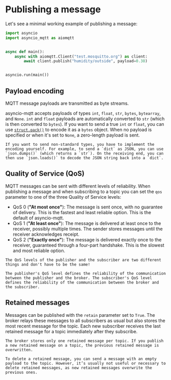 # Publishing a message

Let's see a minimal working example of publishing a message:

```python
import asyncio
import asyncio_mqtt as aiomqtt


async def main():
    async with aiomqtt.Client("test.mosquitto.org") as client:
        await client.publish("humidity/outside", payload=0.38)


asyncio.run(main())
```

## Payload encoding

MQTT message payloads are transmitted as byte streams.

asyncio-mqtt accepts payloads of types `int`, `float`, `str`, `bytes`, `bytearray`, and `None`. `int` and `float` payloads are automatically converted to `str` (which is then converted to `bytes`). If you want to send a true `int` or `float`, you can use [`struct.pack()`](https://docs.python.org/3/library/struct.html) to encode it as a `bytes` object. When no payload is specified or when it's set to `None`, a zero-length payload is sent.

```{note}
If you want to send non-standard types, you have to implement the encoding yourself. For example, to send a `dict` as JSON, you can use `json.dumps()` (which returns a `str`). On the receiving end, you can then use `json.loads()` to decode the JSON string back into a `dict`.
```

## Quality of Service (QoS)

MQTT messages can be sent with different levels of reliability. When publishing a message and when subscribing to a topic you can set the `qos` parameter to one of the three Quality of Service levels:

- QoS 0 (**"At most once"**): The message is sent once, with no guarantee of delivery. This is the fastest and least reliable option. This is the default of asyncio-mqtt.
- QoS 1 (**"At least once"**): The message is delivered at least once to the receiver, possibly multiple times. The sender stores messages until the receiver acknowledges receipt.
- QoS 2 (**"Exactly once"**): The message is delivered exactly once to the receiver, guaranteed through a four-part handshake. This is the slowest and most reliable option.

```{important}
The QoS levels of the publisher and the subscriber are two different things and don't have to be the same!

The publisher's QoS level defines the reliability of the communication between the publisher and the broker. The subscriber's QoS level defines the reliability of the communication between the broker and the subscriber.
```

## Retained messages

Messages can be published with the `retain` parameter set to `True`. The broker relays these messages to all subscribers as usual but also stores the most recent message for the topic. Each new subscriber receives the last retained message for a topic immediately after they subscribe.

```{important}
The broker stores only one retained message per topic. If you publish a new retained message on a topic, the previous retained message is overwritten.
```

```{note}
To delete a retained message, you can send a message with an empty payload to the topic. However, it’s usually not useful or necessary to delete retained messages, as new retained messages overwrite the previous ones.
```
